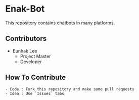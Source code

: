 # Enak-Bot
This repository contains chatbots in many platforms.

## Contributors
- Eunhak Lee
    - Project Master
    - Developer

## How To Contribute
    - Code : Fork this repository and make some pull requests
    - Idea : Use `Issues` tabs